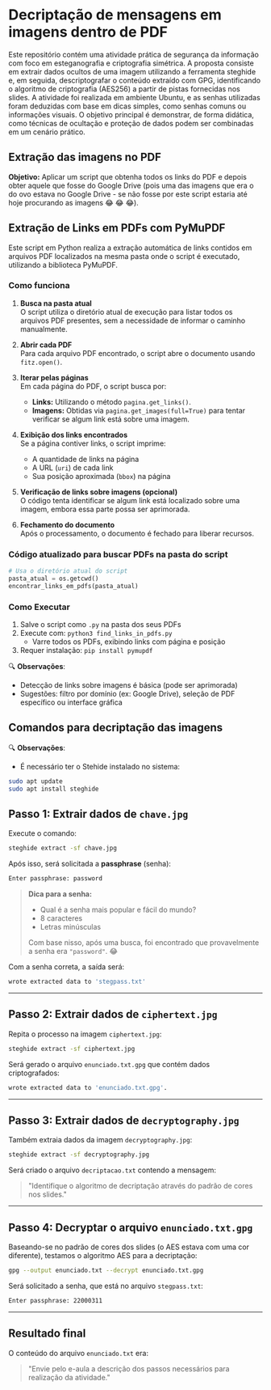 # Decriptação de mensagens em imagens dentro de PDF

Este repositório contém uma atividade prática de segurança da informação com foco em esteganografia e criptografia simétrica. A proposta consiste em extrair dados ocultos de uma imagem utilizando a ferramenta steghide e, em seguida, descriptografar o conteúdo extraído com GPG, identificando o algoritmo de criptografia (AES256) a partir de pistas fornecidas nos slides. A atividade foi realizada em ambiente Ubuntu, e as senhas utilizadas foram deduzidas com base em dicas simples, como senhas comuns ou informações visuais. O objetivo principal é demonstrar, de forma didática, como técnicas de ocultação e proteção de dados podem ser combinadas em um cenário prático.
## Extração das imagens no PDF

**Objetivo:** Aplicar um script que obtenha todos os links do PDF e depois obter aquele que fosse do Google Drive (pois uma das imagens que era o do ovo estava no Google Drive - se não fosse por este script estaria até hoje procurando as imagens  😂 😂 😂).

## Extração de Links em PDFs com PyMuPDF

Este script em Python realiza a extração automática de links contidos em arquivos PDF localizados na mesma pasta onde o script é executado, utilizando a biblioteca PyMuPDF.

### Como funciona

1. **Busca na pasta atual**  
   O script utiliza o diretório atual de execução para listar todos os arquivos PDF presentes, sem a necessidade de informar o caminho manualmente.

2. **Abrir cada PDF**  
   Para cada arquivo PDF encontrado, o script abre o documento usando `fitz.open()`.

3. **Iterar pelas páginas**  
   Em cada página do PDF, o script busca por:
   - **Links:** Utilizando o método `pagina.get_links()`.
   - **Imagens:** Obtidas via `pagina.get_images(full=True)` para tentar verificar se algum link está sobre uma imagem.

4. **Exibição dos links encontrados**  
   Se a página contiver links, o script imprime:
   - A quantidade de links na página
   - A URL (`uri`) de cada link
   - Sua posição aproximada (`bbox`) na página

5. **Verificação de links sobre imagens (opcional)**  
   O código tenta identificar se algum link está localizado sobre uma imagem, embora essa parte possa ser aprimorada.

6. **Fechamento do documento**  
   Após o processamento, o documento é fechado para liberar recursos.

### Código atualizado para buscar PDFs na pasta do script

```python
# Usa o diretório atual do script
pasta_atual = os.getcwd()
encontrar_links_em_pdfs(pasta_atual)
```

### Como Executar  

1. Salve o script como `.py` na pasta dos seus PDFs  
2. Execute com: `python3 find_links_in_pdfs.py`  
   - Varre todos os PDFs, exibindo links com página e posição  
3. Requer instalação: `pip install pymupdf`  

🔍 **Observações**:  

- Detecção de links sobre imagens é básica (pode ser aprimorada)  
- Sugestões: filtro por domínio (ex: Google Drive), seleção de PDF específico ou interface gráfica  

## Comandos para decriptação das imagens

🔍 **Observações**:  

- É necessário ter o Stehide instalado no sistema:

```bash
sudo apt update
sudo apt install steghide
```

## Passo 1: Extrair dados de `chave.jpg`

Execute o comando:

```bash
steghide extract -sf chave.jpg
```

Após isso, será solicitada a **passphrase** (senha):

```bash
Enter passphrase: password
```

> **Dica para a senha:**
>
> * Qual é a senha mais popular e fácil do mundo?
> * 8 caracteres
> * Letras minúsculas
>
> Com base nisso, após uma busca, foi encontrado que provavelmente a senha era `"password"`. 😂

Com a senha correta, a saída será:

```bash
wrote extracted data to 'stegpass.txt'
```

---

## Passo 2: Extrair dados de `ciphertext.jpg`

Repita o processo na imagem `ciphertext.jpg`:

```bash
steghide extract -sf ciphertext.jpg
```

Será gerado o arquivo `enunciado.txt.gpg` que contém dados criptografados:

```bash
wrote extracted data to 'enunciado.txt.gpg'.
```

---

## Passo 3: Extrair dados de `decryptography.jpg`

Também extraia dados da imagem `decryptography.jpg`:

```bash
steghide extract -sf decryptography.jpg
```

Será criado o arquivo `decriptacao.txt` contendo a mensagem:

> "Identifique o algoritmo de decriptação através do padrão de cores nos slides."

---

## Passo 4: Decryptar o arquivo `enunciado.txt.gpg`

Baseando-se no padrão de cores dos slides (o AES estava com uma cor diferente), testamos o algoritmo AES para a decriptação:

```bash
gpg --output enunciado.txt --decrypt enunciado.txt.gpg
```

Será solicitado a senha, que está no arquivo `stegpass.txt`:

```bash
Enter passphrase: 22000311
```

---

## Resultado final

O conteúdo do arquivo `enunciado.txt` era:

> "Envie pelo e-aula a descrição dos passos necessários para realização da atividade."
